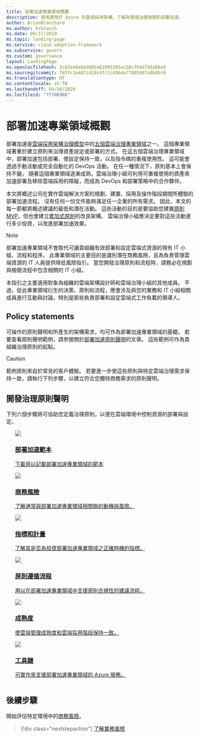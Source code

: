 ```yaml
---
title: 部署加速專業領域概觀
description: 使用適用於 Azure 的雲端採用架構，了解與雲端治理相關的部署加速。
author: BrianBlanchard
ms.author: brblanch
ms.date: 09/17/2019
ms.topic: landing-page
ms.service: cloud-adoption-framework
ms.subservice: govern
ms.custom: governance
layout: LandingPage
ms.openlocfilehash: 3c83e40ab6d08b461095385ac58cf64d74da86a9
ms.sourcegitcommit: 7d3fc1e407cd18c4fc7c4964a77885907a9b85c0
ms.translationtype: HT
ms.contentlocale: zh-TW
ms.lasthandoff: 04/16/2020
ms.locfileid: "77708966"
---
```

# <a name="deployment-acceleration-discipline-overview"></a>部署加速專業領域概觀

部署加速是[雲端採用架構治理模型](../governance-disciplines.md)中的[五個雲端治理專業領域](../index.md)之一。 這個專業領域著重於建立原則來治理資產設定或部署的方式。 在這五個雲端治理專業領域中，部署加速包括部署、使設定保持一致，以及指令碼的重複使用性。 這可能會透過手動活動或完全自動化的 DevOps 活動。 在任一種情況下，原則基本上會保持不變。 隨著這個專業領域逐漸成熟，雲端治理小組可利用可重複使用的資產來加速部署及移除雲端採用的障礙，而成為 DevOps 和部署策略中的合作夥伴。

本文將概述公司在實作雲端解決方案的規劃、建置、採用及操作階段期間所體驗的部署加速流程。 沒有任何一份文件能夠滿足任一企業的所有需求。 因此，本文的每一節都將概述建議的最低和潛在活動。 這些活動的目的是要協助您建置[原則 MVP](../policy-compliance/index.md#minimum-viable-product-mvp-for-policy)，但也會建立[累加式原則](../policy-compliance/index.md#incremental-policy-growth)的改良架構。 雲端治理小組應決定要對這些活動進行多少投資，以改進部署加速效果。

> [!NOTE]
> 部署加速專業領域不會取代可讓貴組織有效部署和設定雲端式資源的現有 IT 小組、流程和程序。 此專業領域的主要目的是識別潛在商務風險，且為負責管理雲端資源的 IT 人員提供降低風險指引。 當您開發治理原則和流程時，請務必在規劃與檢閱流程中包含相關的 IT 小組。

本指引之主要適用對象為組織的雲端架構設計師和雲端治理小組的其他成員。 不過，從此專業領域衍生的決策、原則和流程，應會涉及與您的業務和 IT 小組相關成員進行互動與討論，特別是那些負責部署和設定雲端式工作負載的領導人。

## <a name="policy-statements"></a>Policy statements

可操作的原則聲明和所產生的架構需求，均可作為部署加速專業領域的基礎。 若要查看原則聲明範例，請參閱關於[部署加速原則聲明](./policy-statements.md)的文章。 這些範例可作為貴組織治理原則的起點。

> [!CAUTION]
> 範例原則來自於常見的客戶體驗。 若要進一步使這些原則與特定雲端治理需求保持一致，請執行下列步驟，以建立符合您獨特商務需求的原則聲明。

## <a name="develop-governance-policy-statements"></a>開發治理原則聲明

下列六個步驟將可協助您定義治理原則，以便在雲端環境中控制資源的部署與設定。

<!-- markdownlint-disable MD033 -->

<ul class="panelContent cardsE">
<li style="display: flex; flex-direction: column;">
    <a href="./template.md">
        <div class="cardSize">
            <div class="cardPadding" >
                <div class="card" >
                    <div class="cardImageOuter">
                        <div class="cardImage">
                            <img src="../../_images/govern/process-template.png" class="x-hidden-focus"/>
                        </div>
                    </div>
                    <div class="cardText" style="padding-left:0px;">
                        <h3>部署加速範本</h3>
                        <p class="x-hidden-focus">下載用以記載部署加速專業領域的範本</p>
                    </div>
                </div>
            </div>
        </div>
    </a>
</li><li style="display: flex; flex-direction: column;">
    <a href="./business-risks.md">
        <div class="cardSize">
            <div class="cardPadding" >
                <div class="card" >
                    <div class="cardImageOuter">
                        <div class="cardImage">
                            <img src="../../_images/govern/process-risks.png" class="x-hidden-focus"/>
                        </div>
                    </div>
                    <div class="cardText" style="padding-left:0px;">
                        <h3>商務風險</h3>
                        <p class="x-hidden-focus">了解通常與部署加速專業領域相關聯的動機與風險。</p>
                    </div>
                </div>
            </div>
        </div>
    </a>
</li>
<li style="display: flex; flex-direction: column;">
    <a href="./metrics-tolerance.md">
        <div class="cardSize">
            <div class="cardPadding" >
                <div class="card" >
                    <div class="cardImageOuter">
                        <div class="cardImage">
                            <img src="../../_images/govern/process-metrics.png" class="x-hidden-focus"/>
                        </div>
                    </div>
                    <div class="cardText" style="padding-left:0px;">
                        <h3>指標和計量</h3>
                        <p class="x-hidden-focus">了解其是否為投資部署加速專業領域之正確時機的指標。</p>
                    </div>
                </div>
            </div>
        </div>
    </a>
</li>
<li style="display: flex; flex-direction: column;">
    <a href="./compliance-processes.md">
        <div class="cardSize">
            <div class="cardPadding" >
                <div class="card" >
                    <div class="cardImageOuter">
                        <div class="cardImage">
                            <img src="../../_images/govern/process-enforce.png" class="x-hidden-focus"/>
                        </div>
                    </div>
                    <div class="cardText" style="padding-left:0px;">
                        <h3>原則遵循流程</h3>
                        <p class="x-hidden-focus">用以在部署加速專業領域中支援原則合規性的建議流程。</p>
                    </div>
                </div>
            </div>
        </div>
    </a>
</li>
<li style="display: flex; flex-direction: column;">
    <a href="./discipline-improvement.md">
        <div class="cardSize">
            <div class="cardPadding" >
                <div class="card" >
                    <div class="cardImageOuter">
                        <div class="cardImage">
                            <img src="../../_images/govern/process-maturity.png" class="x-hidden-focus"/>
                        </div>
                    </div>
                    <div class="cardText" style="padding-left:0px;">
                        <h3>成熟度</h3>
                        <p class="x-hidden-focus">使雲端管理成熟度和雲端採用階段保持一致。</p>
                    </div>
                </div>
            </div>
        </div>
    </a>
</li>
<li style="display: flex; flex-direction: column;">
    <a href="./toolchain.md">
        <div class="cardSize">
            <div class="cardPadding" >
                <div class="card" >
                    <div class="cardImageOuter">
                        <div class="cardImage">
                            <img src="../../_images/govern/process-toolchain.png" class="x-hidden-focus"/>
                        </div>
                    </div>
                    <div class="cardText" style="padding-left:0px;">
                        <h3>工具鏈</h3>
                        <p class="x-hidden-focus">可實作來支援部署加速專業領域的 Azure 服務。</p>
                    </div>
                </div>
            </div>
        </div>
    </a>
</li>
</ul>

## <a name="next-steps"></a>後續步驟

開始評估特定環境中的[商務風險](./business-risks.md)。

> [!div class="nextstepaction"]
> [了解業務風險](./business-risks.md)

<!-- markdownlint-enable MD033 -->
